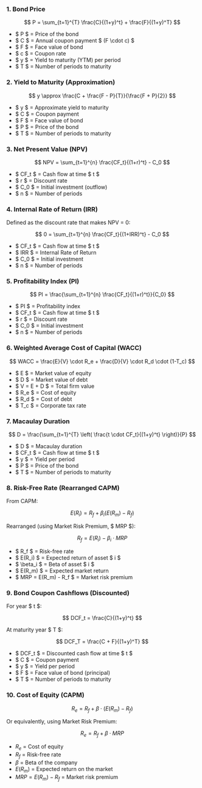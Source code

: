 ### 1. Bond Price

$$
P = \sum_{t=1}^{T} \frac{C}{(1+y)^t} + \frac{F}{(1+y)^T}
$$

- $ P $ = Price of the bond  
- $ C $ = Annual coupon payment $ (F \cdot c) $  
- $ F $ = Face value of bond  
- $ c $ = Coupon rate  
- $ y $ = Yield to maturity (YTM) per period  
- $ T $ = Number of periods to maturity  


### 2. Yield to Maturity (Approximation)

$$
y \approx \frac{C + \frac{F - P}{T}}{\frac{F + P}{2}}
$$

- $ y $ = Approximate yield to maturity  
- $ C $ = Coupon payment  
- $ F $ = Face value of bond  
- $ P $ = Price of the bond  
- $ T $ = Number of periods to maturity  


### 3. Net Present Value (NPV)

$$
NPV = \sum_{t=1}^{n} \frac{CF_t}{(1+r)^t} - C_0
$$

- $ CF_t $ = Cash flow at time $ t $  
- $ r $ = Discount rate  
- $ C_0 $ = Initial investment (outflow)  
- $ n $ = Number of periods  


### 4. Internal Rate of Return (IRR)

Defined as the discount rate that makes NPV = 0:

$$
0 = \sum_{t=1}^{n} \frac{CF_t}{(1+IRR)^t} - C_0
$$

- $ CF_t $ = Cash flow at time $ t $  
- $ IRR $ = Internal Rate of Return  
- $ C_0 $ = Initial investment  
- $ n $ = Number of periods  


### 5. Profitability Index (PI)

$$
PI = \frac{\sum_{t=1}^{n} \frac{CF_t}{(1+r)^t}}{C_0}
$$

- $ PI $ = Profitability index  
- $ CF_t $ = Cash flow at time $ t $  
- $ r $ = Discount rate  
- $ C_0 $ = Initial investment  
- $ n $ = Number of periods  


### 6. Weighted Average Cost of Capital (WACC)

$$
WACC = \frac{E}{V} \cdot R_e + \frac{D}{V} \cdot R_d \cdot (1-T_c)
$$

- $ E $ = Market value of equity  
- $ D $ = Market value of debt  
- $ V = E + D $ = Total firm value  
- $ R_e $ = Cost of equity  
- $ R_d $ = Cost of debt  
- $ T_c $ = Corporate tax rate  


### 7. Macaulay Duration

$$
D = \frac{\sum_{t=1}^{T} \left( \frac{t \cdot CF_t}{(1+y)^t} \right)}{P}
$$

- $ D $ = Macaulay duration  
- $ CF_t $ = Cash flow at time $ t $  
- $ y $ = Yield per period  
- $ P $ = Price of the bond  
- $ T $ = Number of periods to maturity  


### 8. Risk-Free Rate (Rearranged CAPM)

From CAPM:

$$
E(R_i) = R_f + \beta_i (E(R_m) - R_f)
$$

Rearranged (using Market Risk Premium, $ MRP $):

$$
R_f = E(R_i) - \beta_i \cdot MRP
$$

- $ R_f $ = Risk-free rate  
- $ E(R_i) $ = Expected return of asset $ i $  
- $ \beta_i $ = Beta of asset $ i $  
- $ E(R_m) $ = Expected market return  
- $ MRP = E(R_m) - R_f $ = Market risk premium  


### 9. Bond Coupon Cashflows (Discounted)

For year $ t $:

$$
DCF_t = \frac{C}{(1+y)^t}
$$

At maturity year $ T $:

$$
DCF_T = \frac{C + F}{(1+y)^T}
$$

- $ DCF_t $ = Discounted cash flow at time $ t $  
- $ C $ = Coupon payment  
- $ y $ = Yield per period  
- $ F $ = Face value of bond (principal)  
- $ T $ = Number of periods to maturity  


### 10. Cost of Equity (CAPM)

$$
R_e = R_f + \beta \cdot (E(R_m) - R_f)
$$

Or equivalently, using Market Risk Premium:

$$
R_e = R_f + \beta \cdot MRP
$$

- $R_e$ = Cost of equity  
- $R_f$ = Risk-free rate  
- $\beta$ = Beta of the company  
- $E(R_m)$ = Expected return on the market  
- $MRP = E(R_m) - R_f$ = Market risk premium  
